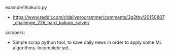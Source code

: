 example1/kakuro.py
 
- https://www.reddit.com/r/dailyprogrammer/comments/3g2tby/20150807_challenge_226_hard_kakuro_solver/


scrapers:
- Simple scrap python tool, to save daily news in order to apply some ML algorithms. Incomplete yet..
